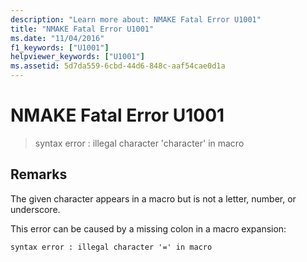 ```yaml
---
description: "Learn more about: NMAKE Fatal Error U1001"
title: "NMAKE Fatal Error U1001"
ms.date: "11/04/2016"
f1_keywords: ["U1001"]
helpviewer_keywords: ["U1001"]
ms.assetid: 5d7da559-6cbd-44d6-848c-aaf54cae0d1a
---
```

# NMAKE Fatal Error U1001

> syntax error : illegal character 'character' in macro

## Remarks

The given character appears in a macro but is not a letter, number, or underscore.

This error can be caused by a missing colon in a macro expansion:

```
syntax error : illegal character '=' in macro
```
